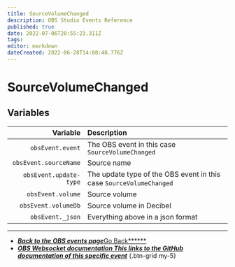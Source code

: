 ```yaml
---
title: SourceVolumeChanged
description: OBS Studio Events Reference
published: true
date: 2022-07-06T20:55:23.311Z
tags:
editor: markdown
dateCreated: 2022-06-28T14:08:48.776Z
---
```


# SourceVolumeChanged

## Variables

|               Variable | Description                                                         |
| ----------------------:|:------------------------------------------------------------------- |
|       `obsEvent.event` | The OBS event in this case `SourceVolumeChanged`                    |
|  `obsEvent.sourceName` | Source name                                                         |
| `obsEvent.update-type` | The update type of the OBS event in this case `SourceVolumeChanged` |
|      `obsEvent.volume` | Source volume                                                       |
|    `obsEvent.volumeDb` | Source volume in Decibel                                            |
|       `obsEvent._json` | Everything above in a json format                                   |

---

- [<i class="mdi mdi-chevron-left"></i>***Back to the OBS events page***Go Back******](/en/Broadcasters/OBS/Events)
- [<i class="mdi mdi-github"></i> ***OBS Websocket documentation ***This links to the GitHub documentation of this specific event******](https://github.com/obsproject/obs-websocket/blob/4.x-current/docs/generated/protocol.md#sourcevolumechanged)
{.btn-grid my-5}
